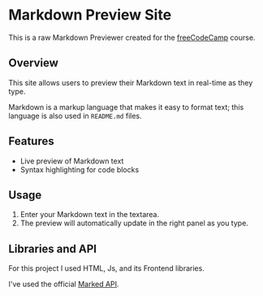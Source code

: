 # Markdown Preview Site
This is a raw Markdown Previewer created for the [freeCodeCamp](https://www.freecodecamp.org/learn/front-end-development-libraries/front-end-development-libraries-projects/build-a-markdown-previewer) course.

## Overview
This site allows users to preview their Markdown text in real-time as they type.

Markdown is a markup language that makes it easy to format text; this language is also used in `README.md` files.

## Features
- Live preview of Markdown text
- Syntax highlighting for code blocks

## Usage
1. Enter your Markdown text in the textarea.
2. The preview will automatically update in the right panel as you type.

## Libraries and API
For this project I used HTML, Js, and its Frontend libraries.

I've used the official [Marked API](https://marked.js.org/).
